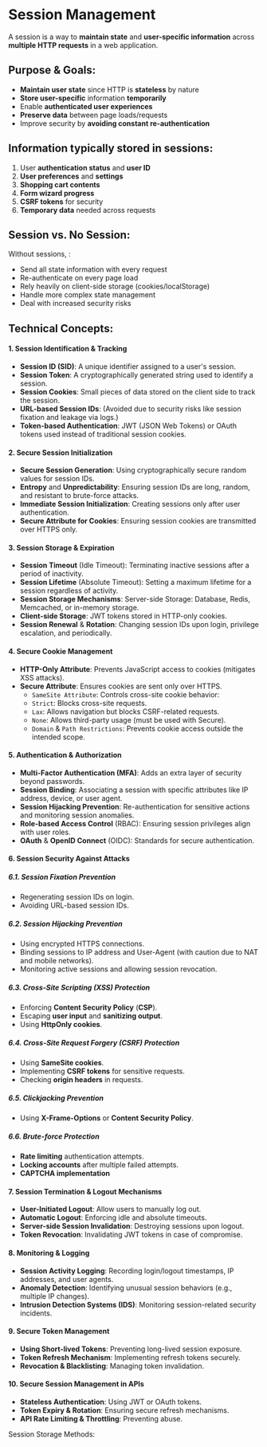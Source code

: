 # Session Management

A session is a way to **maintain state** and **user-specific information** across **multiple HTTP requests** in a web application.

## Purpose & Goals:

- **Maintain user state** since HTTP is **stateless** by nature
- **Store user-specific** information **temporarily**
- Enable **authenticated user experiences**
- **Preserve data** between page loads/requests
- Improve security by **avoiding constant re-authentication**

## Information typically stored in sessions:

1. User **authentication status** and **user ID**
2. **User preferences** and **settings**
3. **Shopping cart contents**
4. **Form wizard progress**
5. **CSRF tokens** for security
6. **Temporary data** needed across requests

## Session vs. No Session:
Without sessions, :
- Send all state information with every request
- Re-authenticate on every page load
- Rely heavily on client-side storage (cookies/localStorage)
- Handle more complex state management
- Deal with increased security risks

## Technical Concepts:

#### 1. Session Identification & Tracking
- **Session ID (SID)**: A unique identifier assigned to a user's session.
- **Session Token**: A cryptographically generated string used to identify a session.
- **Session Cookies**: Small pieces of data stored on the client side to track the session.
- **URL-based Session IDs**: (Avoided due to security risks like session fixation and leakage via logs.)
- **Token-based Authentication**: JWT (JSON Web Tokens) or OAuth tokens used instead of traditional session cookies.

#### 2. Secure Session Initialization
- **Secure Session Generation**: Using cryptographically secure random values for session IDs.
- **Entropy** and **Unpredictability**: Ensuring session IDs are long, random, and resistant to brute-force attacks.
- **Immediate Session Initialization**: Creating sessions only after user authentication.
- **Secure Attribute for Cookies**: Ensuring session cookies are transmitted over HTTPS only.

#### 3. Session Storage & Expiration
- **Session Timeout** (Idle Timeout): Terminating inactive sessions after a period of inactivity.
- **Session Lifetime** (Absolute Timeout): Setting a maximum lifetime for a session regardless of activity.
- **Session Storage Mechanisms**: Server-side Storage: Database, Redis, Memcached, or in-memory storage.
- **Client-side Storage**: JWT tokens stored in HTTP-only cookies.
- **Session Renewal** & **Rotation**: Changing session IDs upon login, privilege escalation, and periodically.

#### 4. Secure Cookie Management
- **HTTP-Only Attribute**: Prevents JavaScript access to cookies (mitigates XSS attacks).
- **Secure Attribute**: Ensures cookies are sent only over HTTPS.
  - ```SameSite Attribute```: Controls cross-site cookie behavior:
  - ```Strict```: Blocks cross-site requests.
  - ```Lax```: Allows navigation but blocks CSRF-related requests.
  - ```None```: Allows third-party usage (must be used with Secure).
  - ```Domain``` & ```Path Restrictions```: Prevents cookie access outside the intended scope.

#### 5. Authentication & Authorization
- **Multi-Factor Authentication (MFA)**: Adds an extra layer of security beyond passwords.
- **Session Binding**: Associating a session with specific attributes like IP address, device, or user agent.
- **Session Hijacking Prevention**: Re-authentication for sensitive actions and monitoring session anomalies.
- **Role-based Access Control** (RBAC): Ensuring session privileges align with user roles.
- **OAuth** & **OpenID Connect** (OIDC): Standards for secure authentication.

#### 6. Session Security Against Attacks

##### 6.1. Session Fixation Prevention
- Regenerating session IDs on login.
- Avoiding URL-based session IDs.

##### 6.2. Session Hijacking Prevention
- Using encrypted HTTPS connections.
- Binding sessions to IP address and User-Agent (with caution due to NAT and mobile networks).
- Monitoring active sessions and allowing session revocation.

##### 6.3. Cross-Site Scripting (XSS) Protection
- Enforcing **Content Security Policy** (**CSP**).
- Escaping **user input** and **sanitizing output**.
- Using **HttpOnly cookies**.

##### 6.4. Cross-Site Request Forgery (CSRF) Protection
- Using **SameSite cookies**.
- Implementing **CSRF tokens** for sensitive requests.
- Checking **origin headers** in requests.

##### 6.5. Clickjacking Prevention
- Using **X-Frame-Options** or **Content Security Policy**.

##### 6.6. Brute-force Protection
- **Rate limiting** authentication attempts.
- **Locking accounts** after multiple failed attempts.
- **CAPTCHA implementation**

#### 7. Session Termination & Logout Mechanisms
- **User-Initiated Logout**: Allow users to manually log out.
- **Automatic Logout**: Enforcing idle and absolute timeouts.
- **Server-side Session Invalidation**: Destroying sessions upon logout.
- **Token Revocation**: Invalidating JWT tokens in case of compromise.

#### 8. Monitoring & Logging
- **Session Activity Logging**: Recording login/logout timestamps, IP addresses, and user agents.
- **Anomaly Detection**: Identifying unusual session behaviors (e.g., multiple IP changes).
- **Intrusion Detection Systems (IDS)**: Monitoring session-related security incidents.

#### 9. Secure Token Management
- **Using Short-lived Tokens**: Preventing long-lived session exposure.
- **Token Refresh Mechanism**: Implementing refresh tokens securely.
- **Revocation & Blacklisting**: Managing token invalidation.

#### 10. Secure Session Management in APIs
- **Stateless Authentication**: Using JWT or OAuth tokens.
- **Token Expiry & Rotation**: Ensuring secure refresh mechanisms.
- **API Rate Limiting & Throttling**: Preventing abuse.


Session Storage Methods:
